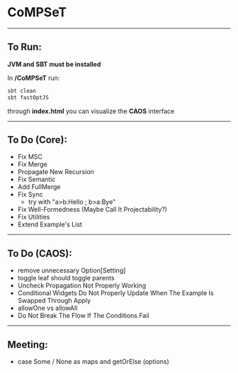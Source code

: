 # CoMPSeT
___

## To Run:
**JVM and SBT must be installed**  
  
In **/CoMPSeT** run:
````bash
sbt clean
sbt fastOptJS
````
through **index.html** you can visualize the **CAOS** interface
___

## To Do (Core):
- Fix MSC
- Fix Merge
- Propagate New Recursion
- Fix Semantic
- Add FullMerge
- Fix Sync
  - try with "a>b:Hello ; b>a:Bye"
- Fix Well-Formedness (Maybe Call It Projectability?)
- Fix Utilities
- Extend Example's List
___

## To Do (CAOS):
- remove unnecessary Option[Setting]  
- toggle leaf should toggle parents
- Uncheck Propagation Not Properly Working
- Conditional Widgets Do Not Properly Update When The Example Is Swapped Through Apply
- allowOne vs allowAll
- Do Not Break The Flow If The Conditions Fail
---

## Meeting:
- case Some / None as maps and getOrElse (options)
